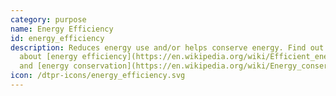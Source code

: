 ```yaml
---
category: purpose
name: Energy Efficiency
id: energy_efficiency
description: Reduces energy use and/or helps conserve energy. Find out more
  about [energy efficiency](https://en.wikipedia.org/wiki/Efficient_energy_use)
  and [energy conservation](https://en.wikipedia.org/wiki/Energy_conservation)
icon: /dtpr-icons/energy_efficiency.svg
---
```

